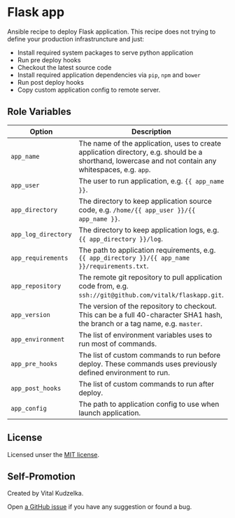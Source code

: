# Flask app

Ansible recipe to deploy Flask application. This recipe does not trying to
define your production infrastruncture and just:

- Install required system packages to serve python application
- Run pre deploy hooks
- Checkout the latest source code
- Install required application dependencies via `pip`, `npm` and `bower`
- Run post deploy hooks
- Copy custom application config to remote server.


## Role Variables

| Option              | Description                                           |
|---------------------|-------------------------------------------------------|
| `app_name`          | The name of the application, uses to create application directory, e.g. should be a shorthand, lowercase and not contain any whitespaces, e.g. `app`. |
| `app_user`          | The user to run application, e.g. `{{ app_name }}`. |
| `app_directory`     | The directory to keep application source code, e.g. `/home/{{ app_user }}/{{ app_name }}`. |
| `app_log_directory` | The directory to keep application logs, e.g. `{{ app_directory }}/log`. |
| `app_requirements`  | The path to application requirements, e.g. `{{ app_directory }}/{{ app_name }}/requirements.txt`. |
| `app_repository`    | The remote git repository to pull application code from, e.g. `ssh://git@github.com/vitalk/flaskapp.git`. |
| `app_version`       | The version of the repository to checkout. This can be a full 40-character SHA1 hash, the branch or a tag name, e.g. `master`. |
| `app_environment`   | The list of environment variables uses to run most of commands. |
| `app_pre_hooks`     | The list of custom commands to run before deploy. These commands uses previously defined environment to run. |
| `app_post_hooks`    | The list of custom commands to run after deploy. |
| `app_config`        | The path to application config to use when launch application. |


## License

Licensed unser the [MIT license](http://mit-license.org/vitalk).


## Self-Promotion

Created by Vital Kudzelka.

Open [a GitHub issue](https://github.com/vitalk/ansible-flask-app/issues) if
you have any suggestion or found a bug.
